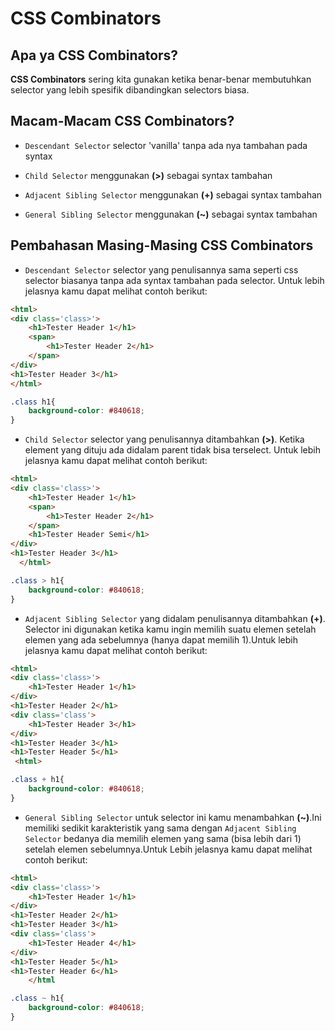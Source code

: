 # CSS Combinators

## Apa ya CSS Combinators?

**CSS Combinators** sering kita gunakan ketika benar-benar membutuhkan selector yang lebih spesifik dibandingkan selectors biasa. 

## Macam-Macam CSS Combinators?

- `Descendant Selector` selector 'vanilla' tanpa ada nya tambahan pada syntax

- `Child Selector` menggunakan **(>)** sebagai syntax tambahan

- `Adjacent Sibling Selector` menggunakan **(+)** sebagai syntax tambahan

- `General Sibling Selector` menggunakan **(~)** sebagai syntax tambahan

## Pembahasan Masing-Masing CSS Combinators


- `Descendant Selector` selector yang penulisannya sama seperti css selector biasanya tanpa ada syntax tambahan pada selector. Untuk lebih jelasnya kamu dapat melihat contoh berikut:


```html
<html>
<div class='class>'>
    <h1>Tester Header 1</h1>
    <span>
        <h1>Tester Header 2</h1>
    </span>
</div>
<h1>Tester Header 3</h1>
</html>
```


```css
.class h1{
    background-color: #840618;
}
```

- `Child Selector` selector yang penulisannya ditambahkan **(>)**. Ketika element yang dituju ada didalam parent  tidak bisa terselect. Untuk lebih jelasnya kamu dapat melihat contoh berikut:

```html
<html>
<div class='class>'>
    <h1>Tester Header 1</h1>
    <span>
        <h1>Tester Header 2</h1>
    </span>
    <h1>Tester Header Semi</h1>
</div>
<h1>Tester Header 3</h1>
  </html>
```


```css
.class > h1{
    background-color: #840618;
}
```


- `Adjacent Sibling Selector` yang didalam penulisannya ditambahkan **(+)**. Selector ini digunakan ketika kamu ingin memilih suatu elemen setelah elemen yang ada sebelumnya (hanya dapat memilih 1).Untuk lebih jelasnya kamu dapat melihat contoh berikut:

```html
<html>
<div class='class>'>
    <h1>Tester Header 1</h1>
</div>
<h1>Tester Header 2</h1>
<div class='class'>
    <h1>Tester Header 3</h1>
</div>
<h1>Tester Header 3</h1>
<h1>Tester Header 5</h1>
 <html>
```


```css
.class + h1{
    background-color: #840618;
}
```

- `General Sibling Selector` untuk selector ini kamu menambahkan **(~)**.Ini memiliki sedikit karakteristik yang sama dengan `Adjacent Sibling Selector` bedanya dia memilih elemen yang sama (bisa lebih dari 1) setelah elemen sebelumnya.Untuk Lebih jelasnya kamu dapat melihat contoh berikut:


```html
<html>
<div class='class>'>
    <h1>Tester Header 1</h1>
</div>
<h1>Tester Header 2</h1>
<h1>Tester Header 3</h1>
<div class='class'>
    <h1>Tester Header 4</h1>
</div>
<h1>Tester Header 5</h1>
<h1>Tester Header 6</h1>
    </html
```


```css
.class ~ h1{
    background-color: #840618;
}
```
